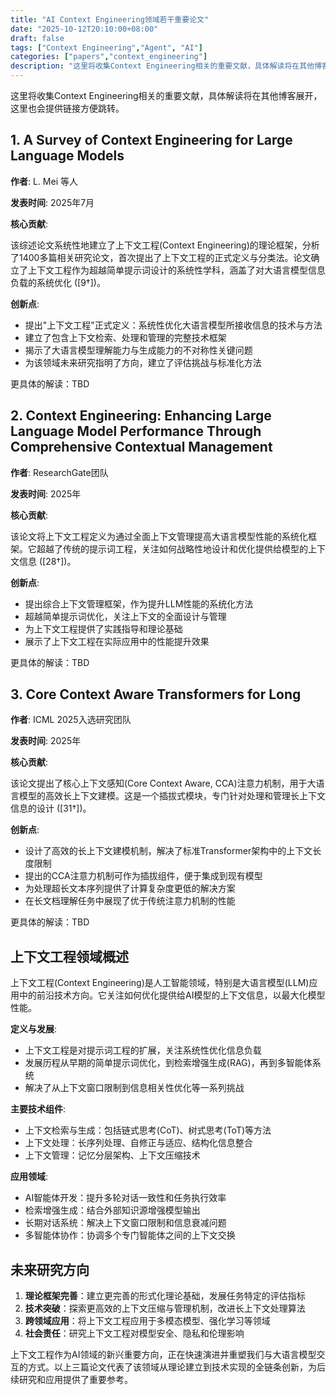 ```yaml
---
title: "AI Context Engineering领域若干重要论文"
date: "2025-10-12T20:10:00+08:00"
draft: false
tags: ["Context Engineering","Agent", "AI"]
categories: ["papers","context_engineering"]
description: "这里将收集Context Engineering相关的重要文献，具体解读将在其他博客展开。"
---
```


这里将收集Context Engineering相关的重要文献，具体解读将在其他博客展开，这里也会提供链接方便跳转。

## 1. A Survey of Context Engineering for Large Language Models

**作者**: L. Mei 等人

**发表时间**: 2025年7月

**核心贡献**:

该综述论文系统性地建立了上下文工程(Context Engineering)的理论框架，分析了1400多篇相关研究论文，首次提出了上下文工程的正式定义与分类法。论文确立了上下文工程作为超越简单提示词设计的系统性学科，涵盖了对大语言模型信息负载的系统优化 ([9†])。

**创新点**:

- 提出"上下文工程"正式定义：系统性优化大语言模型所接收信息的技术与方法
- 建立了包含上下文检索、处理和管理的完整技术框架
- 揭示了大语言模型理解能力与生成能力的不对称性关键问题
- 为该领域未来研究指明了方向，建立了评估挑战与标准化方法

更具体的解读：TBD

## 2. Context Engineering: Enhancing Large Language Model Performance Through Comprehensive Contextual Management

**作者**: ResearchGate团队

**发表时间**: 2025年

**核心贡献**:

该论文将上下文工程定义为通过全面上下文管理提高大语言模型性能的系统化框架。它超越了传统的提示词工程，关注如何战略性地设计和优化提供给模型的上下文信息 ([28†])。

**创新点**:

- 提出综合上下文管理框架，作为提升LLM性能的系统化方法
- 超越简单提示词优化，关注上下文的全面设计与管理
- 为上下文工程提供了实践指导和理论基础
- 展示了上下文工程在实际应用中的性能提升效果

更具体的解读：TBD

## 3. Core Context Aware Transformers for Long

**作者**: ICML 2025入选研究团队

**发表时间**: 2025年

**核心贡献**:

该论文提出了核心上下文感知(Core Context Aware, CCA)注意力机制，用于大语言模型的高效长上下文建模。这是一个插拔式模块，专门针对处理和管理长上下文信息的设计 ([31†])。

**创新点**:

- 设计了高效的长上下文建模机制，解决了标准Transformer架构中的上下文长度限制
- 提出的CCA注意力机制可作为插拔组件，便于集成到现有模型
- 为处理超长文本序列提供了计算复杂度更低的解决方案
- 在长文档理解任务中展现了优于传统注意力机制的性能

更具体的解读：TBD

## 上下文工程领域概述

上下文工程(Context Engineering)是人工智能领域，特别是大语言模型(LLM)应用中的前沿技术方向。它关注如何优化提供给AI模型的上下文信息，以最大化模型性能。

**定义与发展**:

- 上下文工程是对提示词工程的扩展，关注系统性优化信息负载
- 发展历程从早期的简单提示词优化，到检索增强生成(RAG)，再到多智能体系统
- 解决了从上下文窗口限制到信息相关性优化等一系列挑战

**主要技术组件**:

- 上下文检索与生成：包括链式思考(CoT)、树式思考(ToT)等方法
- 上下文处理：长序列处理、自修正与适应、结构化信息整合
- 上下文管理：记忆分层架构、上下文压缩技术

**应用领域**:

- AI智能体开发：提升多轮对话一致性和任务执行效率
- 检索增强生成：结合外部知识源增强模型输出
- 长期对话系统：解决上下文窗口限制和信息衰减问题
- 多智能体协作：协调多个专门智能体之间的上下文交换

## 未来研究方向

1. **理论框架完善**：建立更完善的形式化理论基础，发展任务特定的评估指标
2. **技术突破**：探索更高效的上下文压缩与管理机制，改进长上下文处理算法
3. **跨领域应用**：将上下文工程应用于多模态模型、强化学习等领域
4. **社会责任**：研究上下文工程对模型安全、隐私和伦理影响

上下文工程作为AI领域的新兴重要方向，正在快速演进并重塑我们与大语言模型交互的方式。以上三篇论文代表了该领域从理论建立到技术实现的全链条创新，为后续研究和应用提供了重要参考。
